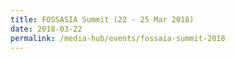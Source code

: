 ```yaml
---
title: FOSSASIA Summit (22 - 25 Mar 2018)
date: 2018-03-22
permalink: /media-hub/events/fossaia-summit-2018
---
```


